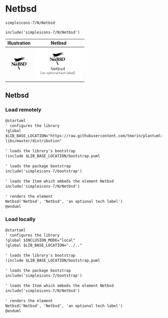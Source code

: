 # Netbsd


```text
simpleicons-7/N/Netbsd
```

```text
include('simpleicons-7/N/Netbsd')
```



| Illustration | Netbsd |
| :---: | :---: |
| ![illustration for Illustration](../../simpleicons-7/N/Netbsd.png) | ![illustration for Netbsd](../../simpleicons-7/N/Netbsd.Local.png) |




## Netbsd

### Load remotely
```plantuml
@startuml
' configures the library
!global $LIB_BASE_LOCATION="https://raw.githubusercontent.com/tmorin/plantuml-libs/master/distribution"

' loads the library's bootstrap
!include $LIB_BASE_LOCATION/bootstrap.puml

' loads the package bootstrap
include('simpleicons-7/bootstrap')

' loads the Item which embeds the element Netbsd
include('simpleicons-7/N/Netbsd')

' renders the element
Netbsd('Netbsd', 'Netbsd', 'an optional tech label')
@enduml
```

### Load locally
```plantuml
@startuml
' configures the library
!global $INCLUSION_MODE="local"
!global $LIB_BASE_LOCATION="../.."

' loads the library's bootstrap
!include $LIB_BASE_LOCATION/bootstrap.puml

' loads the package bootstrap
include('simpleicons-7/bootstrap')

' loads the Item which embeds the element Netbsd
include('simpleicons-7/N/Netbsd')

' renders the element
Netbsd('Netbsd', 'Netbsd', 'an optional tech label')
@enduml
```

